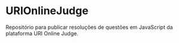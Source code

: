 # URIOnlineJudge

Repositório para publicar resoluções de questões em JavaScript da plataforma URI Online Judge.
